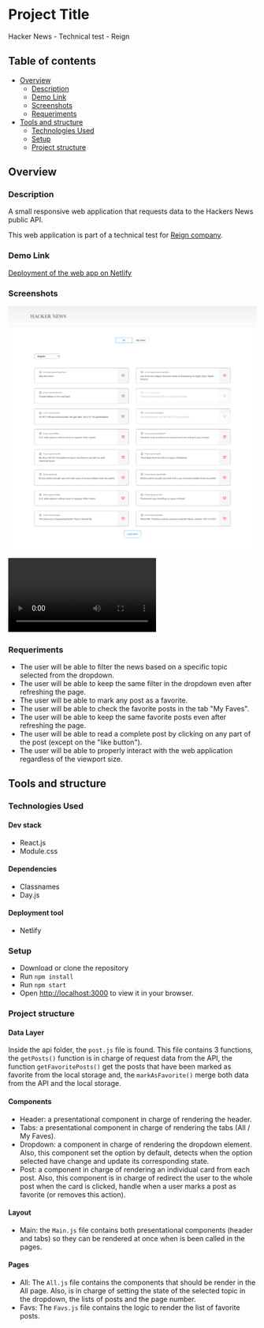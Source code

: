 # Project Title

Hacker News - Technical test - Reign

## Table of contents

- [Overview](#overview)
  - [Description](#description)
  - [Demo Link](#demo-link)
  - [Screenshots](#screenshots)
  - [Requeriments](#requeriments)
- [Tools and structure](#tools-and-structure)
  - [Technologies Used](#technologies-used)
  - [Setup](#setup)
  - [Project structure](#project-structure)

## Overview


### Description

A small responsive web application that requests data to the Hackers News public API.

This web application is part of a technical test for [Reign company](https://www.reign.cl/en/).

### Demo Link

[Deployment of the web app on Netlify](https://compassionate-aryabhata-eef162.netlify.app/)

### Screenshots

![Web Application in Large Viewports](public/screenshots/large-viewports.jpeg)

![Video demo of how the web application works](https://user-images.githubusercontent.com/32691511/146663061-5de8ae65-1b6d-4516-a330-7280619cc012.mp4)

### Requeriments

- The user will be able to filter the news based on a specific topic selected from the dropdown.
- The user will be able to keep the same filter in the dropdown even after refreshing the page.
- The user will be able to mark any post as a favorite.
- The user will be able to check the favorite posts in the tab "My Faves".
- The user will be able to keep the same favorite posts even after refreshing the page.
- The user will be able to read a complete post by clicking on any part of the post (except on the "like button").
- The user will be able to properly interact with the web application regardless of the viewport size.

## Tools and structure

### Technologies Used

#### Dev stack

- React.js
- Module.css

#### Dependencies

- Classnames
- Day.js

#### Deployment tool

- Netlify

### Setup

- Download or clone the repository
- Run `npm install`
- Run `npm start`
- Open [http://localhost:3000](http://localhost:3000) to view it in your browser.

### Project structure

#### Data Layer

Inside the api folder, the `post.js` file is found. This file contains 3 functions, the `getPosts()` function is in charge of request data from the API, the function `getFavoritePosts()` get the posts that have been marked as favorite from the local storage and, the `markAsFavorite()` merge both data from the API and the local storage.

#### Components

- Header: a presentational component in charge of rendering the header.
- Tabs: a presentational component in charge of rendering the tabs (All / My Faves).
- Dropdown: a component in charge of rendering the dropdown element. Also, this component set the option by default, detects when the option selected have change and update its corresponding state.
- Post: a component in charge of rendering an individual card from each post. Also, this component is in charge of redirect the user to the whole post when the card is clicked, handle when a user marks a post as favorite (or removes this action).

#### Layout

- Main: the `Main.js` file contains both presentational components (header and tabs) so they can be rendered at once when is been called in the pages.

#### Pages

- All: The `All.js` file contains the components that should be render in the All page. Also, is in charge of setting the state of the selected topic in the dropdown, the lists of posts and the page number.
- Favs: The `Favs.js` file contains the logic to render the list of favorite posts.
